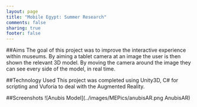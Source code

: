```yaml
---
layout: page
title: "Mobile Egypt: Summer Research"
comments: false
sharing: true
footer: false
---
```


##Aims
The goal of this project was to improve the interactive experience within museums. By aiming a tablet camera at an image the user is then shown the relevant 3D model. By moving the camera around the image they can see every side of the model, in real time.



##Technology Used
This project was completed using Unity3D, C# for scripting and Vuforia to deal with the Augmented Reality.

##Screenshots
![Anubis Model](../images/MEPics/anubisAR.png AnubisAR)




